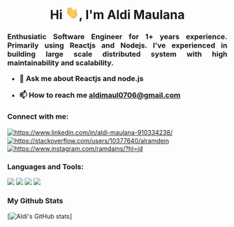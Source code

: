 <h1 align="center">Hi <img src="https://github.com/krobus00/krobus00/blob/master/assets/wave.gif?raw=true" height="30">, I'm Aldi Maulana</h1>
<h3 align="justify">Enthusiatic Software Engineer for 1+ years experience. Primarily using Reactjs and Nodejs. I've experienced in building large scale distributed system with high maintainability and scalability.

- 💬 Ask me about **Reactjs and node.js**

- 📫 How to reach me **aldimaul0706@gmail.com**

<h3 align="left">Connect with me:</h3>
<p align="left">
<a href="https://www.linkedin.com/in/aldi-maulana-910334238/" target="blank"><img align="center" src="https://raw.githubusercontent.com/rahuldkjain/github-profile-readme-generator/master/src/images/icons/Social/linked-in-alt.svg" alt="https://www.linkedin.com/in/aldi-maulana-910334238/" height="30" width="40" /></a>
<a href="https://stackoverflow.com/users/8027411/aldi-maulana" target="blank"><img align="center" src="https://raw.githubusercontent.com/rahuldkjain/github-profile-readme-generator/master/src/images/icons/Social/stack-overflow.svg" alt="https://stackoverflow.com/users/10377640/alramdein" height="30" width="40" /></a>
<a href="https://www.instagram.com/aldi.maulanaa_/?next=%2Faldi.maulanaa_%2F" target="blank"><img align="center" src="https://raw.githubusercontent.com/rahuldkjain/github-profile-readme-generator/master/src/images/icons/Social/instagram.svg" alt="https://www.instagram.com/ramdains/?hl=id" height="30" width="40" /></a>
</p>

<h3 align="left">Languages and Tools:</h3>

![](https://img.shields.io/badge/Code-JavaScript-informational?style=flat&logo=javascript)
![](https://img.shields.io/badge/Code-PHP-informational?style=flat&logo=php)
![](https://img.shields.io/badge/react-%2320232a.svg?style=for-the-badge&logo=react&logoColor=react.js)
![](https://img.shields.io/badge/Code-Nodejs-informational?style=flat&logo=node.js)

### My Github Stats

[![Aldi's GitHub stats](https://github-readme-stats.vercel.app/api?username=aldimaulanaa&count_private=true&show_icons=true&theme=tokyonight)]

  
